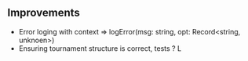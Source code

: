 ## Improvements

- Error loging with context => logError(msg: string, opt: Record<string, unknoen>)
- Ensuring tournament structure is correct, tests ?
  L
